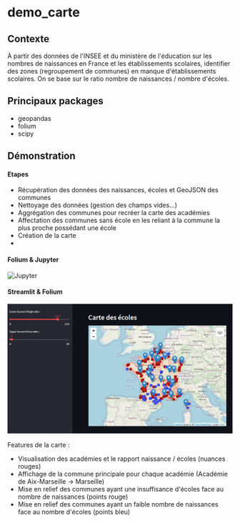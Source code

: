 # demo_carte

## Contexte

À partir des données de l'INSEE et du ministère de l'éducation sur les nombres de naissances en France et les établissements scolaires, 
identifier des zones (regroupement de communes) en manque d'établissements scolaires. On se base sur le ratio nombre de naissances / nombre d'écoles.

## Principaux packages

* geopandas
* folium
* scipy

## Démonstration

#### Etapes

* Récupération des données des naissances, écoles et GeoJSON des communes
* Nettoyage des données (gestion des champs vides...)
* Aggrégation des communes pour recréer la carte des académies
* Affectation des communes sans école en les reliant à la commune la plus proche possédant une école
* Création de la carte
* 

#### Folium & Jupyter

![Jupyter](https://github.com/vesran/demo_carte/blob/main/imgs/demo.gif)

#### Streamlit & Folium

![Streamlit](https://github.com/vesran/demo_carte/blob/main/imgs/streamlit.png)

Features de la carte :

* Visualisation des académies et le rapport naissance / écoles (nuances rouges)
* Affichage de la commune principale pour chaque académie (Académie de Aix-Marseille -> Marseille)
* Mise en relief des communes ayant une insuffisance d'écoles face au nombre de naissances (points rouge)
* Mise en relief des communes ayant un faible nombre de naissances face au nombre d'écoles (points bleu)
